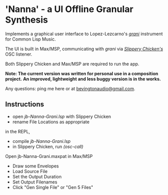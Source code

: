 # 'Nanna' - a UI Offline Granular Synthesis

Implements a graphical user interface to Lopez-Lezcarno's [*grani*](https://ccrma.stanford.edu/~nando/clm/grani/) instrument for Common Lisp Music.

The UI is built in Max/MSP, communicating with *grani* via [*Slippery Chicken's*](http://www.michael-edwards.org/sc) OSC listener.

Both Slippery Chicken and Max/MSP are required to run the app.

**Note: The current version was written for personal use in a composition project.** **An improved, lightweight and less buggy version is in the works.**

Any questions: ping me here or at [bevingtonaudio@gmail.com](mailto:bevingtonaudio@gmail.com).

## Instructions

* open *jb-Nanna-Grani.lsp* with Slippery Chicken
* rename File Locations as appropriate

in the REPL, 

* compile *jb-Nanna-Grani.lsp*
* in Slippery Chicken, run *(osc-call)*

Open jb-Nanna-Grani.maxpat in Max/MSP

* Draw some Envelopes
* Load Source File
* Set the Output Duration
* Set Output Filenames
* Click "Gen Single File" or "Gen 5 Files"

